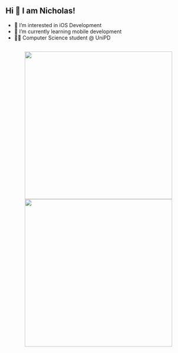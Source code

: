 ## Hi 👋 I am Nicholas! 

- 👀 I’m interested in iOS Development
- 🌱 I’m currently learning mobile development
- 👨‍🎓 Computer Science student @ UniPD
##

<p align = "center">
  <img src = "https://github-readme-stats.vercel.app/api?username=NicholasPilotto&show_icons=true&theme=darcula" width = 400\>
  <img src = "https://github-readme-streak-stats.herokuapp.com?user=NicholasPilotto&theme=darcula&hide_border=false" width = 400 \>
</p>
